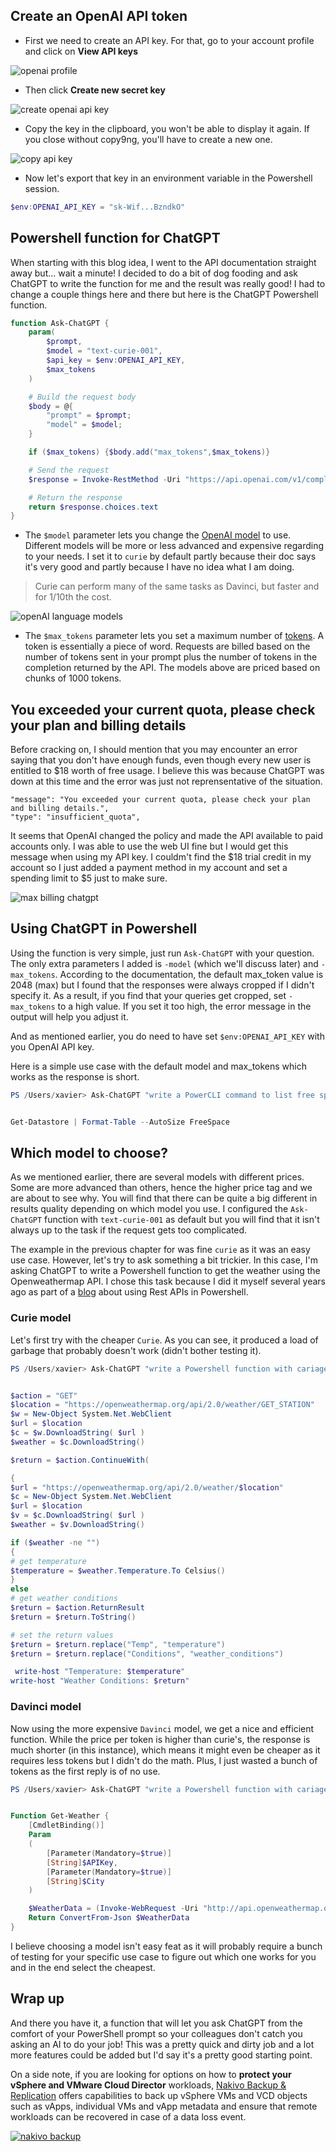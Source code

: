 ## Create an OpenAI API token

* First we need to create an API key. For that, go to your account profile and click on **View API keys**

![openai profile](/img/2023-01-25-13-36-46.png)

* Then click **Create new secret key**

![create openai api key](/img/2023-01-25-13-37-17.png)

* Copy the key in the clipboard, you won't be able to display it again. If you close without copy9ng, you'll have to create a new one.

![copy api key](/img/2023-01-25-13-38-05.png)

* Now let's export that key in an environment variable in the Powershell session.

``` Powershell
$env:OPENAI_API_KEY = "sk-Wif...BzndkO"
```

## Powershell function for ChatGPT

When starting with this blog idea, I went to the API documentation straight away but... wait a minute! I decided to do a bit of dog fooding and ask ChatGPT to write the function for me and the result was really good! I had to change a couple things here and there but here is the ChatGPT Powershell function.

``` Powershell
function Ask-ChatGPT {
    param(
        $prompt,
        $model = "text-curie-001",
        $api_key = $env:OPENAI_API_KEY,
        $max_tokens
    )

    # Build the request body
    $body = @{
        "prompt" = $prompt;
        "model" = $model;
    }

    if ($max_tokens) {$body.add("max_tokens",$max_tokens)}

    # Send the request
    $response = Invoke-RestMethod -Uri "https://api.openai.com/v1/completions" -Method Post -Headers @{ "Authorization" = "Bearer $api_key";"Content-Type" = "application/json" } -Body (ConvertTo-Json $body)

    # Return the response
    return $response.choices.text
}
```

* The `$model` parameter lets you change the [OpenAI model](https://beta.openai.com/docs/models/overview) to use. Different models will be more or less advanced and expensive regarding to your needs. I set it to `curie` by default partly because their doc says it's very good and partly because I have no idea what I am doing.

>Curie can perform many of the same tasks as Davinci, but faster and for 1/10th the cost.

![openAI language models](/img/2023-01-25-15-03-05.png)

* The `$max_tokens` parameter lets you set a maximum number of [tokens](https://openai.com/api/pricing/#faq-token). A token is essentially a piece of word. Requests are billed based on the number of tokens sent in your prompt plus the number of tokens in the completion returned by the API. The models above are priced based on chunks of 1000 tokens.

## You exceeded your current quota, please check your plan and billing details

Before cracking on, I should mention that you may encounter an error saying that you don't have enough funds, even though every new user is entitled to $18 worth of free usage. I believe this was because ChatGPT was down at this time and the error was just not reprensentative of the situation.

```
"message": "You exceeded your current quota, please check your plan and billing details.",
"type": "insufficient_quota",
```

It seems that OpenAI changed the policy and made the API available to paid accounts only. I was able to use the web UI fine but I would get this message when using my API key. I couldm't find the $18 trial credit in my account so I just added a payment method in my account and set a spending limit to $5 just to make sure.

![max billing chatgpt](/img/SCR-20230219-jkv.png)

## Using ChatGPT in Powershell

Using the function is very simple, just run `Ask-ChatGPT` with your question. The only extra parameters I added is `-model` (which we'll discuss later) and `-max_tokens`. According to the documentation, the default max_token value is 2048 (max) but I found that the responses were always cropped if I didn't specify it. As a result, if you find that your queries get cropped, set `-max_tokens` to a high value. If you set it too high, the error message in the output will help you adjust it.

And as mentioned earlier, you do need to have set `$env:OPENAI_API_KEY` with you OpenAI API key.

Here is a simple use case with the default model and max_tokens which works as the response is short.

``` powershell
PS /Users/xavier> Ask-ChatGPT "write a PowerCLI command to list free space on all datastores as a table"


Get-Datastore | Format-Table --AutoSize FreeSpace
```

## Which model to choose?

As we mentioned earlier, there are several models with different prices. Some are more advanced than others, hence the higher price tag and we are about to see why. You will find that there can be quite a big different in results quality depending on which model you use. I configured the `Ask-ChatGPT` function with `text-curie-001` as default but you will find that it isn't always up to the task if the request gets too complicated. 

The example in the previous chapter for was fine `curie` as it was an easy use case. However, let's try to ask something a bit trickier. In this case, I'm asking ChatGPT to write a Powershell function to get the weather using the Openweathermap API. I chose this task because I did it myself several years ago as part of a [blog](https://www.bdrsuite.com/blog/powershell-functions-to-leverage-a-rest-api/) about using Rest APIs in Powershell.

### Curie model

Let's first try with the cheaper `Curie`. As you can see, it produced a load of garbage that probably doesn't work (didn't bother testing it). 

``` Powershell
PS /Users/xavier> Ask-ChatGPT "write a Powershell function with cariage return to get the weather using the openweathermap API" -max_tokens 2020


$action = "GET"
$location = "https://openweathermap.org/api/2.0/weather/GET_STATION"
$w = New-Object System.Net.WebClient
$url = $location
$c = $w.DownloadString( $url )
$weather = $c.DownloadString()

$return = $action.ContinueWith(

{
$url = "https://openweathermap.org/api/2.0/weather/$location"
$c = New-Object System.Net.WebClient
$url = $location
$v = $c.DownloadString( $url )
$weather = $v.DownloadString()

if ($weather -ne "")
{
# get temperature
$temperature = $weather.Temperature.To Celsius()
}
else
# get weather conditions
$return = $action.ReturnResult
$return = $return.ToString()

# set the return values
$return = $return.replace("Temp", "temperature")
$return = $return.replace("Conditions", "weather_conditions")

 write-host "Temperature: $temperature"
write-host "Weather Conditions: $return"
```

### Davinci model

Now using the more expensive `Davinci` model, we get a nice and efficient function. While the price per token is higher than curie's, the response is much shorter (in this instance), which means it might even be cheaper as it requires less tokens but I didn't do the math. Plus, I just wasted a bunch of tokens as the first reply is of no use. 

``` Powershell
PS /Users/xavier> Ask-ChatGPT "write a Powershell function with cariage return to get the weather using the openweathermap API" -max_tokens 2020 -model "text-davinci-003"


Function Get-Weather {
    [CmdletBinding()]
    Param
    (
        [Parameter(Mandatory=$true)]
        [String]$APIKey,
        [Parameter(Mandatory=$true)]
        [String]$City
    )

    $WeatherData = (Invoke-WebRequest -Uri "http://api.openweathermap.org/data/2.5/weather?q=$City&APPID=$APIKey").Content
    Return ConvertFrom-Json $WeatherData
}
```

I believe choosing a model isn't easy feat as it will probably require a bunch of testing for your specific use case to figure out which one works for you and in the end select the cheapest.

## Wrap up

And there you have it, a function that will let you ask ChatGPT from the comfort of your PowerShell prompt so your colleagues don't catch you asking an AI to do your job! This was a pretty quick and dirty job and a lot more features could be added but I'd say it's a pretty good starting point.

On a side note, if you are looking for options on how to **protect your vSphere and VMware Cloud Director** workloads, [Nakivo Backup & Replication](https://www.nakivo.com/) offers capabilities to back up vSphere VMs and VCD objects such as vApps, individual VMs and vApp metadata and ensure that remote workloads can be recovered in case of a data loss event.

[![nakivo backup](/img/2022-10-26-13-45-41.png)](https://www.nakivo.com)